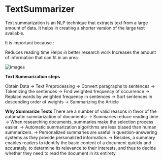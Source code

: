 # TextSummarizer

Text summarization is an NLP technique that extracts text from a large amount of data. It helps in creating a shorter version of the large text available.

It is important because :

Reduces reading time
Helps in better research work
Increases the amount of information that can fit in an area



![images](https://user-images.githubusercontent.com/25319497/119316299-70e26900-bc94-11eb-9f4a-eb1ed93acb76.jpg)

**Text Summarization steps**

Obtain Data
-> Text Preprocessing
-> Convert paragraphs to sentences
-> Tokenizing the sentences
-> Find weighted frequency of occurrence
-> Replace words by weighted frequency in sentences
-> Sort sentences in descending order of weights
-> Summarizing the Article

**Why Summarize Texts**
There are a number of valid reasons in favor of the automatic summarization of documents:
-> Summaries reduce reading time
-> When researching documents, summaries make the selection process easier.
-> Automatic summarization algorithms are less biased than human summarizers.
-> Personalized summaries are useful in question-answering systems as they provide personalized information.
-> Besides, a summary enables readers to identify the basic content of a document quickly and accurately, to determine its relevance to their interests, and thus to decide whether they need to read the document in its entirety.
